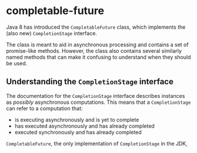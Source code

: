 # completable-future

Java 8 has introduced the `CompletableFuture` class, which implements
the (also new) `CompletionStage` interface.

The class is meant to aid in asynchronous processing and contains a set
of promise-like methods.
However, the class also contains several similarly named methods that
can make it confusing to understand when they should be used.

## Understanding the `CompletionStage` interface

The documentation for the `CompletionStage` interface describes
instances as _possibly_ asynchronous computations.
This means that a `CompletionStage` can refer to a computation that:

* is executing asynchronously and is yet to complete
* has executed asynchronously and has already completed
* executed synchronously and has already completed

`CompletableFuture`, the only implementation of `CompletionStage` in
the JDK, 
